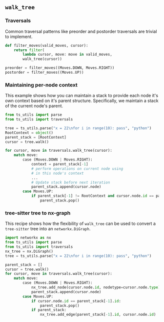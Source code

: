 
## `walk_tree`
### Traversals
Common traversal patterns like preorder and postorder traversals are
trivial to implement.

```python
def filter_moves(valid_moves, cursor):
    return filter(
        lambda cursor, move: move in valid_moves, 
        walk_tree(cursor))

preorder = filter_moves((Moves.DOWN, Moves.RIGHT))
postorder = filter_moves((Moves.UP))
```

### Maintaining per-node context
This example shows how you can maintain a stack to provide
each node it's own context based on it's parent structure. Specifically,
we maintain a stack of the current node's parent. 
```python
from ts_utils import parse
from ts_utils import traversals

tree = ts_utils.parse("x = 22\nfor i in range(10): pass", "python")
RootContext = object()
parent_stack = [RootContext]
cursor = tree.walk()

for cursor, move in traversals.walk_tree(cursor):
    match move:
        case (Moves.DOWN | Moves.RIGHT):
            context = parent_stack[-1]
            # perform operations on current node using 
            # in this node's context
            ...
            # Update stack before next iteration
            parent_stack.append(cursor.node)
        case Moves.UP:
            if parent_stack[-1] != RootContext and cursor.node.id == parent_stack[-1].id:
                parent_stack.pop()
```
### tree-sitter tree to nx-graph
This recipe shows how the flexibility of `walk_tree` can be used to convert
a `tree-sitter` tree into an `networkx.DiGraph`.

```python
import networkx as nx
from ts_utils import parse
from ts_utils import traversals
nx_tree = nx.DiGraph()
tree = ts_utils.parse("x = 22\nfor i in range(10): pass", "python")

parent_stack = []
cursor = tree.walk()
for cursor, move in traversals.walk_tree(cursor):
    match move:
        case (Moves.DOWN | Moves.RIGHT):
            nx_tree.add_node(cursor.node.id, nodetype=cursor.node.type)
            parent_stack.append(cursor.node)
        case Moves.UP:
            if cursor.node.id == parent_stack[-1].id:
                parent_stack.pop()
            if parent_stack:
                nx_tree.add_edge(parent_stack[-1].id, cursor.node.id) 
```